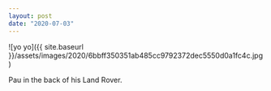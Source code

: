 ```yaml
---
layout: post
date: "2020-07-03"
---
```


![yo yo]({{ site.baseurl }}/assets/images/2020/6bbff350351ab485cc9792372dec5550d0a1fc4c.jpg)

Pau in the back of his Land Rover.
